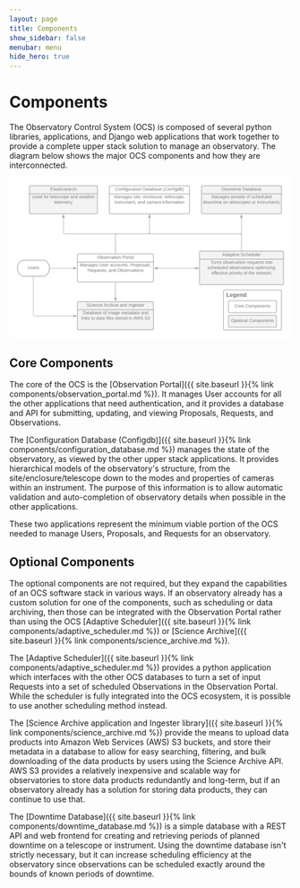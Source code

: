```yaml
---
layout: page
title: Components
show_sidebar: false
menubar: menu
hide_hero: true
---
```


# Components

The Observatory Control System (OCS) is composed of several python libraries, applications, and Django web applications that work together to provide a complete upper stack solution to manage an observatory. The diagram below shows the major OCS components and how they are interconnected.

![OCS Components](/assets/images/ocs_applications.png)

## Core Components

The core of the OCS is the [Observation Portal]({{ site.baseurl }}{% link components/observation_portal.md %}). It manages User accounts for all the other applications that need authentication, and it provides a database and API for submitting, updating, and viewing Proposals, Requests, and Observations.

The [Configuration Database (Configdb)]({{ site.baseurl }}{% link components/configuration_database.md %}) manages the state of the observatory, as viewed by the other upper stack applications. It provides hierarchical models of the observatory's structure, from the site/enclosure/telescope down to the modes and properties of cameras within an instrument. The purpose of this information is to allow automatic validation and auto-completion of observatory details when possible in the other applications.

These two applications represent the minimum viable portion of the OCS needed to manage Users, Proposals, and Requests for an observatory.

## Optional Components

The optional components are not required, but they expand the capabilities of an OCS software stack in various ways. If an observatory already has a custom solution for one of the components, such as scheduling or data archiving, then those can be integrated with the Observation Portal rather than using the OCS [Adaptive Scheduler]({{ site.baseurl }}{% link components/adaptive_scheduler.md %}) or [Science Archive]({{ site.baseurl }}{% link components/science_archive.md %}).

The [Adaptive Scheduler]({{ site.baseurl }}{% link components/adaptive_scheduler.md %}) provides a python application which interfaces with the other OCS databases to turn a set of input Requests into a set of scheduled Observations in the Observation Portal. While the scheduler is fully integrated into the OCS ecosystem, it is possible to use another scheduling method instead.

The [Science Archive application and Ingester library]({{ site.baseurl }}{% link components/science_archive.md %}) provide the means to upload data products into Amazon Web Services (AWS) S3 buckets, and store their metadata in a database to allow for easy searching, filtering, and bulk downloading of the data products by users using the Science Archive API. AWS S3 provides a relatively inexpensive and scalable way for observatories to store data products redundantly and long-term, but if an observatory already has a solution for storing data products, they can continue to use that.

The [Downtime Database]({{ site.baseurl }}{% link components/downtime_database.md %}) is a simple database with a REST API and web frontend for creating and retrieving periods of planned downtime on a telescope or instrument. Using the downtime database isn't strictly necessary, but it can increase scheduling efficiency at the observatory since observations can be scheduled exactly around the bounds of known periods of downtime.
